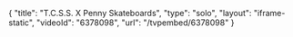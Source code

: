 {
    "title": "T.C.S.S. X Penny Skateboards",
    "type": "solo",
    "layout": "iframe-static",
    "videoId": "6378098",
    "url": "\/tvpembed\/6378098"
}